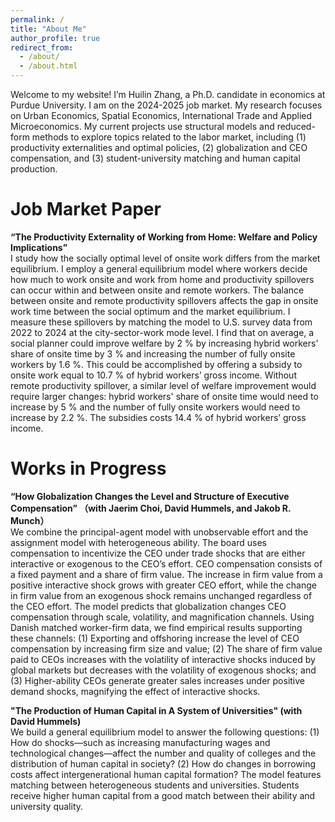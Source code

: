 ```yaml
---
permalink: /
title: "About Me"
author_profile: true
redirect_from: 
  - /about/
  - /about.html
---
```


Welcome to my website! I’m Huilin Zhang, a Ph.D. candidate in economics at Purdue University. I am on the 2024-2025 job market. My research focuses on Urban Economics, Spatial Economics, International Trade and Applied Microeconomics. My current projects use structural models and reduced-form methods to explore topics related to the labor market, including (1) productivity externalities and optimal policies, (2) globalization and CEO compensation, and (3) student-university matching and human capital production.

Job Market Paper
======
**“The Productivity Externality of Working from Home: Welfare and Policy Implications”**<br>
 I study how the socially optimal level of onsite work differs from the market equilibrium. I employ a general equilibrium model where workers decide how much to work onsite and work from home and productivity spillovers can occur within and between onsite and remote workers. The balance between onsite and remote productivity spillovers affects the gap in onsite work time between the social optimum and the market equilibrium. I measure these spillovers by matching the model to U.S. survey data from 2022 to 2024 at the city-sector-work mode level. I find that on average, a social planner could improve welfare by 2 % by increasing hybrid workers' share of onsite time by 3 % and increasing the number of fully onsite workers by 1.6 %. This could be accomplished by offering a subsidy to onsite work equal to 10.7 % of hybrid workers’ gross income. Without remote productivity spillover, a similar level of welfare improvement would require larger changes: hybrid workers' share of onsite time would need to increase by 5 % and the number of fully onsite workers would need to increase by 2.2 %. The subsidies costs 14.4 % of hybrid workers’ gross income.


Works in Progress
======
**“How Globalization Changes the Level and Structure of Executive Compensation” （with Jaerim Choi, David Hummels, and Jakob R. Munch）** <br>
We combine the principal-agent model with unobservable effort and the assignment model with heterogeneous ability. The board uses compensation to incentivize the CEO under trade shocks that are either interactive or exogenous to the CEO’s effort. CEO compensation consists of a fixed payment and a share of firm value. The increase in firm value from a positive interactive shock grows with greater CEO effort, while the change in firm value from an exogenous shock remains unchanged regardless of the CEO effort. The model predicts that globalization changes CEO compensation through scale, volatility, and magnification channels. 
Using Danish matched worker-firm data, we find empirical results supporting these channels: (1) Exporting and offshoring increase the level of CEO compensation by increasing firm size and value; (2) The share of firm value paid to CEOs increases with the volatility of interactive shocks induced by global markets but decreases with the volatility of exogenous shocks; and (3) Higher-ability CEOs generate greater sales increases under positive demand shocks, magnifying the effect of interactive shocks.


**"The Production of Human Capital in A System of Universities" (with David Hummels)** <br>
We build a general equilibrium model to answer the following questions: (1) How do shocks—such as increasing manufacturing wages and technological changes—affect the number and quality of colleges and the distribution of human capital in society? (2) How do changes in borrowing costs affect intergenerational human capital formation? The model features matching between heterogeneous students and universities. Students receive higher human capital from a good match between their ability and university quality.

